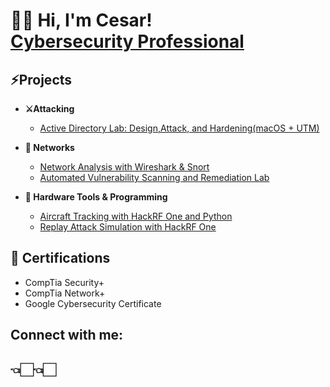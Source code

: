 <h1>👋🏻 Hi, I'm Cesar! <br/><a href="linkedin.com/in/cesar-sandoval-683b39293">Cybersecurity Professional</a></h1>

<h2>⚡️Projects</h2>


- <b>⚔️Attacking</b>
  - [Active Directory Lab: Design,Attack, and Hardening(macOS + UTM)](https://github.com/ChefCS/Cloud-Security-Home-Lab)


- <b>🛜 Networks</b>
  - [Network Analysis with Wireshark & Snort](https://github.com/ChefCS/Network-Traffic-Monitoring-with-Snort-and-Wireshark)
  - [Automated Vulnerability Scanning and Remediation Lab](https://github.com/ChefCS/Automated-Vulnerability-Scanning-and-Remediation-Lab)


- <b>📡 Hardware Tools & Programming</b>
  - [Aircraft Tracking with HackRF One and Python](https://github.com/ChefCS/Aircraft-Tracking-with-Hackrf-one-and-python)
  - [Replay Attack Simulation with HackRF One](https://github.com/ChefCS/Aircraft-Tracking-with-Hackrf-one-and-python)

<h2>📄 Certifications</h2>

- CompTia Security+
- CompTia Network+
- Google Cybersecurity Certificate



<h2>  Connect with me:</h2>


<h2>👈🏻👈🏻</h2>


[twitter]: https://x.com/Chef__CS
[linkedin]:https://www.linkedin.com/in/cesar-sandoval-683b39293?lipi=urn%3Ali%3Apage%3Ad_flagship3_profile_view_base_contact_details%3BPyBMZUHZR%2F22YIrIuFppXg%3D%3D


<!--
**joshmadakor1/joshmadakor1** is a ✨ _special_ ✨ repository because its `README.md` (this file) appears on your GitHub profile.

Here are some ideas to get you started:

- 🔭 I’m currently working on ...
- 🌱 I’m currently learning ...
- 👯 I’m looking to collaborate on ...
- 🤔 I’m looking for help with ...
- 💬 Ask me about ...
- 📫 How to reach me: ...
- 😄 Pronouns: ...
- ⚡ Fun fact: ...
-->
